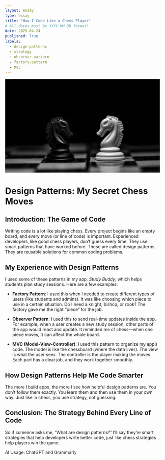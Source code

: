 ```yaml
---
layout: essay
type: essay
title: "How I Code Like a Chess Player"
# All dates must be YYYY-MM-DD format!
date: 2025-04-24
published: True
labels:
  - design-patterns
  - strategy
  - observer-pattern
  - factory-pattern
  - MVC
---
```


<img width="600px" class="rounded float-start pe-4" src="../img/chess-pattern.jpg">


# Design Patterns: My Secret Chess Moves

## Introduction: The Game of Code
Writing code is a lot like playing chess. Every project begins like an empty board, and every move (or line of code) is important. Experienced developers, like good chess players, don’t guess every time. They use smart patterns that have worked before. These are called design patterns. They are reusable solutions for common coding problems.

## My Experience with Design Patterns

I used some of these patterns in my app, *Study Buddy*, which helps students plan study sessions. Here are a few examples:

- **Factory Pattern**: I used this when I needed to create different types of users (like students and admins). It was like choosing which piece to use in a certain situation. Do I need a knight, bishop, or rook? The factory gave me the right “piece” for the job.

- **Observer Pattern**: I used this to send real-time updates inside the app. For example, when a user creates a new study session, other parts of the app would react and update. It reminded me of chess—when one piece moves, it can affect the whole board.

- **MVC (Model-View-Controller)**: I used this pattern to organize my app’s code. The model is like the chessboard (where the data lives). The view is what the user sees. The controller is the player making the moves. Each part has a clear job, and they work together smoothly.

## How Design Patterns Help Me Code Smarter
The more I build apps, the more I see how helpful design patterns are. You don’t follow them exactly. You learn them and then use them in your own way. Just like in chess, you use strategy, not guessing.

## Conclusion: The Strategy Behind Every Line of Code
So if someone asks me, “What are design patterns?” I’ll say they’re smart strategies that help developers write better code, just like chess strategies help players win the game.

AI Usage: ChatGPT and Grammarly

